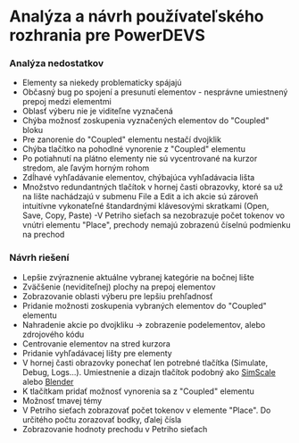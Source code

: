 # __Analýza a návrh používateľského rozhrania pre PowerDEVS__
### __Analýza nedostatkov__

- Elementy sa niekedy problematicky spájajú
- Občasný bug po spojení a presunutí elementov - nesprávne umiestnený prepoj medzi elementmi
- Oblasť výberu nie je viditeľne vyznačená
- Chýba možnosť zoskupenia vyznačených elementov do "Coupled" bloku
- Pre zanorenie do "Coupled" elementu nestačí dvojklik
- Chýba tlačítko na pohodlné vynorenie z "Coupled" elementu
- Po potiahnutí na plátno elementy nie sú vycentrované na kurzor stredom, ale ľavým horným rohom
- Zdĺhavé vyhľadávanie elementov, chýbajúca vyhľadávacia lišta
- Množstvo redundantných tlačítok v hornej časti obrazovky, ktoré sa už na lište nachádzajú v submenu File a Edit a ich akcie sú zároveň intuitívne vykonateľné štandardnými klávesovými skratkami (Open, Save, Copy, Paste)
-V Petriho sieťach sa nezobrazuje počet tokenov vo vnútri elementu "Place", prechody nemajú zobrazenú číselnú podmienku na prechod


### __Návrh riešení__
- Lepšie zvýraznenie aktuálne vybranej kategórie na bočnej lište
- Zväčšenie (neviditeľnej) plochy na prepoj elementov
- Zobrazovanie oblasti výberu pre lepšiu prehľadnosť
- Pridanie možnosti zoskupenia vybraných elementov do "Coupled" elementu
- Nahradenie akcie po dvojkliku -> zobrazenie podelementov, alebo zdrojového kódu
- Centrovanie elementov na stred kurzora
- Pridanie vyhľadávacej lišty pre elementy
- V hornej časti obrazovky ponechať len potrebné tlačítka (Simulate, Debug, Logs...). Umiestnenie a dizajn tlačítok podobný ako [SimScale](https://www.simscale.com/press/user-interface-update-cloud/) alebo [Blender](https://www.blender.org/)
- K tlačítkam pridať možnosť vynorenia sa z "Coupled" elementu
- Možnosť tmavej témy
- V Petriho sieťach zobrazovať počet tokenov v elemente "Place". Do určitého počtu zorazovať bodky, ďalej čísla
- Zobrazovanie hodnoty prechodu v Petriho sieťach